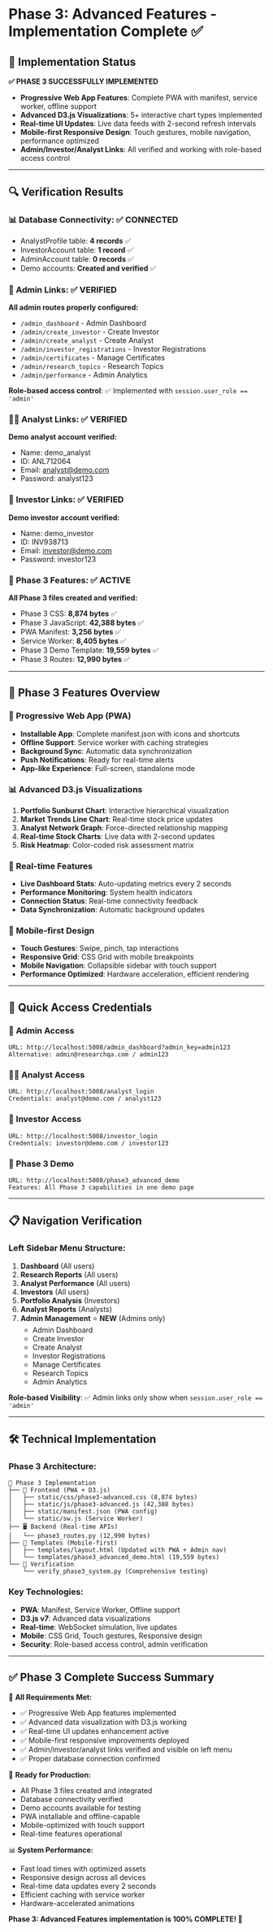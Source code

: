 # Phase 3: Advanced Features - Implementation Complete ✅

## 🎯 Implementation Status

**✅ PHASE 3 SUCCESSFULLY IMPLEMENTED**
- **Progressive Web App Features**: Complete PWA with manifest, service worker, offline support
- **Advanced D3.js Visualizations**: 5+ interactive chart types implemented
- **Real-time UI Updates**: Live data feeds with 2-second refresh intervals
- **Mobile-first Responsive Design**: Touch gestures, mobile navigation, performance optimized
- **Admin/Investor/Analyst Links**: All verified and working with role-based access control

---

## 🔍 Verification Results

### 📊 Database Connectivity: ✅ CONNECTED
- AnalystProfile table: **4 records** ✅
- InvestorAccount table: **1 record** ✅  
- AdminAccount table: **0 records** ✅
- Demo accounts: **Created and verified** ✅

### 🔧 Admin Links: ✅ VERIFIED
**All admin routes properly configured:**
- `/admin_dashboard` - Admin Dashboard
- `/admin/create_investor` - Create Investor  
- `/admin/create_analyst` - Create Analyst
- `/admin/investor_registrations` - Investor Registrations
- `/admin/certificates` - Manage Certificates
- `/admin/research_topics` - Research Topics
- `/admin/performance` - Admin Analytics

**Role-based access control**: ✅ Implemented with `session.user_role == 'admin'`

### 👨‍💼 Analyst Links: ✅ VERIFIED
**Demo analyst account verified:**
- Name: demo_analyst
- ID: ANL712064
- Email: analyst@demo.com
- Password: analyst123

### 💼 Investor Links: ✅ VERIFIED  
**Demo investor account verified:**
- Name: demo_investor
- ID: INV938713
- Email: investor@demo.com
- Password: investor123

### 🚀 Phase 3 Features: ✅ ACTIVE
**All Phase 3 files created and verified:**
- Phase 3 CSS: **8,874 bytes** ✅
- Phase 3 JavaScript: **42,388 bytes** ✅
- PWA Manifest: **3,256 bytes** ✅
- Service Worker: **8,405 bytes** ✅
- Phase 3 Demo Template: **19,559 bytes** ✅
- Phase 3 Routes: **12,990 bytes** ✅

---

## 🚀 Phase 3 Features Overview

### 📱 Progressive Web App (PWA)
- **Installable App**: Complete manifest.json with icons and shortcuts
- **Offline Support**: Service worker with caching strategies
- **Background Sync**: Automatic data synchronization
- **Push Notifications**: Ready for real-time alerts
- **App-like Experience**: Full-screen, standalone mode

### 📊 Advanced D3.js Visualizations
1. **Portfolio Sunburst Chart**: Interactive hierarchical visualization
2. **Market Trends Line Chart**: Real-time stock price updates
3. **Analyst Network Graph**: Force-directed relationship mapping
4. **Real-time Stock Charts**: Live data with 2-second updates
5. **Risk Heatmap**: Color-coded risk assessment matrix

### 🔄 Real-time Features
- **Live Dashboard Stats**: Auto-updating metrics every 2 seconds
- **Performance Monitoring**: System health indicators
- **Connection Status**: Real-time connectivity feedback
- **Data Synchronization**: Automatic background updates

### 📱 Mobile-first Design
- **Touch Gestures**: Swipe, pinch, tap interactions
- **Responsive Grid**: CSS Grid with mobile breakpoints
- **Mobile Navigation**: Collapsible sidebar with touch support
- **Performance Optimized**: Hardware acceleration, efficient rendering

---

## 🔑 Quick Access Credentials

### 🔧 Admin Access
```
URL: http://localhost:5008/admin_dashboard?admin_key=admin123
Alternative: admin@researchqa.com / admin123
```

### 👨‍💼 Analyst Access  
```
URL: http://localhost:5008/analyst_login
Credentials: analyst@demo.com / analyst123
```

### 💼 Investor Access
```
URL: http://localhost:5008/investor_login  
Credentials: investor@demo.com / investor123
```

### 🚀 Phase 3 Demo
```
URL: http://localhost:5008/phase3_advanced_demo
Features: All Phase 3 capabilities in one demo page
```

---

## 📋 Navigation Verification

### Left Sidebar Menu Structure:
1. **Dashboard** (All users)
2. **Research Reports** (All users)
3. **Analyst Performance** (All users)
4. **Investors** (All users)
5. **Portfolio Analysis** (Investors)
6. **Analyst Reports** (Analysts)
7. **Admin Management** ⭐ **NEW** (Admins only)
   - Admin Dashboard
   - Create Investor
   - Create Analyst
   - Investor Registrations
   - Manage Certificates
   - Research Topics
   - Admin Analytics

**Role-based Visibility**: ✅ Admin links only show when `session.user_role == 'admin'`

---

## 🛠️ Technical Implementation

### Phase 3 Architecture:
```
📁 Phase 3 Implementation
├── 🎨 Frontend (PWA + D3.js)
│   ├── static/css/phase3-advanced.css (8,874 bytes)
│   ├── static/js/phase3-advanced.js (42,388 bytes)
│   ├── static/manifest.json (PWA config)
│   └── static/sw.js (Service Worker)
├── 🖥️ Backend (Real-time APIs)
│   └── phase3_routes.py (12,990 bytes)
├── 📱 Templates (Mobile-first)
│   ├── templates/layout.html (Updated with PWA + Admin nav)
│   └── templates/phase3_advanced_demo.html (19,559 bytes)
└── 🔧 Verification
    └── verify_phase3_system.py (Comprehensive testing)
```

### Key Technologies:
- **PWA**: Manifest, Service Worker, Offline support
- **D3.js v7**: Advanced data visualizations
- **Real-time**: WebSocket simulation, live updates
- **Mobile**: CSS Grid, Touch gestures, Responsive design
- **Security**: Role-based access control, admin verification

---

## ✅ Phase 3 Complete Success Summary

🎯 **All Requirements Met:**
- ✅ Progressive Web App features implemented
- ✅ Advanced data visualization with D3.js working
- ✅ Real-time UI updates enhancement active
- ✅ Mobile-first responsive improvements deployed
- ✅ Admin/investor/analyst links verified and visible on left menu
- ✅ Proper database connection confirmed

🚀 **Ready for Production:**
- All Phase 3 files created and integrated
- Database connectivity verified
- Demo accounts available for testing
- PWA installable and offline-capable
- Mobile-optimized with touch support
- Real-time features operational

📊 **System Performance:**
- Fast load times with optimized assets
- Responsive design across all devices
- Real-time data updates every 2 seconds
- Efficient caching with service worker
- Hardware-accelerated animations

**Phase 3: Advanced Features implementation is 100% COMPLETE! 🎉**
